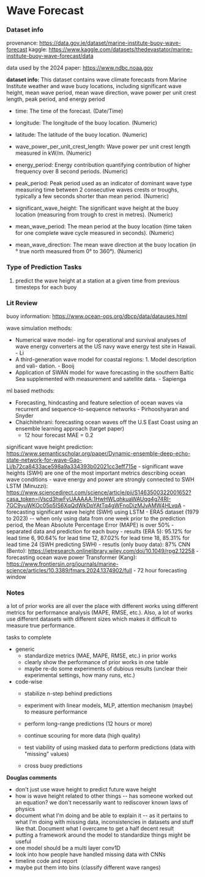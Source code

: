 # Wave Forecast

### Dataset info
provenance: https://data.gov.ie/dataset/marine-institute-buoy-wave-forecast
kaggle: https://www.kaggle.com/datasets/thedevastator/marine-institute-buoy-wave-forecast/data

data used by the 2024 paper: https://www.ndbc.noaa.gov

**dataset info:**
This dataset contains wave climate forecasts from Marine Institute weather and wave buoy locations, including significant wave height, mean wave period, mean wave direction, wave power per unit crest length, peak period, and energy period

- time: The time of the forecast. (Date/Time)
- longitude: The longitude of the buoy location. (Numeric)
- latitude: The latitude of the buoy location. (Numeric)   
- wave_power_per_unit_crest_length: Wave power per unit crest length measured in kW/m. (Numeric)
- energy_period: Energy contribution quantifying contribution of higher frequency over 8 second periods. (Numeric)

- peak_period: Peak period used as an indicator of dominant wave type measuring time between 2 consecutive waves crests or troughs, typically a few seconds shorter than mean period. (Numeric)
- significant_wave_height: The significant wave height at the buoy location (measuring from trough to crest in metres). (Numeric)
- mean_wave_period: The mean period at the buoy location (time taken for one complete wave cycle measured in seconds). (Numeric) 
- mean_wave_direction: The mean wave direction at the buoy location (in ° true north measured from 0° to 360°). (Numeric)

### Type of Prediction Tasks
1. predict the wave height at a station at a given time from previous timesteps for each buoy

### Lit Review
buoy information: https://www.ocean-ops.org/dbcp/data/datauses.html

wave simulation methods:
- Numerical wave model- ing for operational and survival analyses of wave energy converters at the US navy wave energy test site in Hawaii. - Li
- A third-generation wave model for coastal regions: 1. Model description and vali- dation. - Booij
- Application of SWAN model for wave forecasting in the southern Baltic Sea supplemented with measurement and satellite data. - Sapienga 

ml based methods:
- Forecasting, hindcasting and feature selection of ocean waves via recurrent and sequence-to-sequence networks - Pirhooshyaran and Snyder
- Chaichitehrani: forecasting ocean waves off the U.S East Coast using an ensemble learning approach (target paper)
    - 12 hour forecast MAE = 0.2

significant wave height prediction: https://www.semanticscholar.org/paper/Dynamic-ensemble-deep-echo-state-network-for-wave-Gao-Li/b72ca8433ace598a9a334393b02021cc3eff715e
    - significant wave heights (SWH) are one of the most important metrics describing ocean wave conditions
    - wave energy and power are strongly connected to SWH
LSTM (Minuzzi): https://www.sciencedirect.com/science/article/pii/S1463500322001652?casa_token=jVscd3hwFyUAAAAA:1HwHWLqhkuaWAUqg4g74RI-7GC9yuWKOc05p5IS6XqQdWkDpYAtTq4gWFnoDizMJvAMW4HLvqA
    - forecasting significant wave height (SWH) using LSTM
    - ERA5 dataset (1979 to 2023) -- when only using data from one week prior to the prediction period, the Mean Absolute Percentage Error (MAPE) is over 50%
    - separated data and prediction for each buoy
    - results (ERA 5): 95.12% for lead time 6, 90.64% for lead time 12, 87.02% for lead time 18, 85.31% for lead time 24 (SWH predicting SWH)
    - resutls (only buoy data): 87%
CNN (Bento): https://ietresearch.onlinelibrary.wiley.com/doi/10.1049/rpg2.12258
    - forecasting ocean wave power
Transformer (Kang): https://www.frontiersin.org/journals/marine-science/articles/10.3389/fmars.2024.1374902/full
    - 72 hour forecasting window


### Notes
a lot of prior works are all over the place with different works using different metrics for performance analysis (MAPE, RMSE, etc.). Also, a lot of works use different datasets with different sizes which makes it difficult to measure true performance.

tasks to complete
- generic
    - standardize metrics (MAE, MAPE, RMSE, etc.) in prior works
    - clearly show the performance of prior works in one table
    - maybe re-do some experiments of dubious results (unclear their experimental settings, how many runs, etc.)
- code-wise
    - stabilize n-step behind predictions
    - experiment with linear models, MLP, attention mechanism (maybe) to measure performance
    - perform long-range predictions (12 hours or more)
    - continue scouring for more data (high quality)

    - test viability of using masked data to perform predictions (data with "missing" values)
    - cross buoy predictions

**Douglas comments**
- don't just use wave height to predict future wave height
- how is wave height related to other things -- has someone worked out an equation? we don't necessarily want to rediscover known laws of physics
- document what I'm doing and be able to explain it -- as it pertains to what I'm doing with missing data, inconsistencies in datasets and stuff like that. Document what I overcame to get a half decent result
- putting a framework around the model to standardize things might be useful
- one model should be a multi layer conv1D
- look into how people have handled missing data with CNNs
- timeline code and report
- maybe put them into bins (classify different wave ranges)
